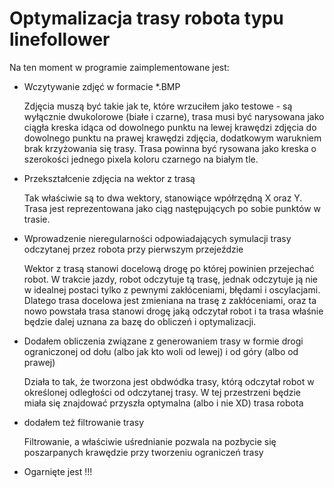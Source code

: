# Optymalizacja trasy robota typu linefollower

Na ten moment w programie zaimplementowane jest:
- Wczytywanie zdjęć w formacie *.BMP
  
  Zdjęcia muszą być takie jak te, które wrzuciłem jako testowe - są wyłącznie dwukolorowe (białe i czarne), trasa musi być narysowana jako ciągła kreska idąca od dowolnego punktu na lewej krawędzi zdjęcia do dowolnego punktu na prawej krawędzi zdjęcia, dodatkowym warukniem brak krzyżowania się trasy. Trasa powinna być rysowana jako kreska o szerokości jednego pixela koloru czarnego na białym tle.

- Przekształcenie zdjęcia na wektor z trasą

  Tak właściwie są to dwa wektory, stanowiące wpółrzędną X oraz Y. Trasa jest reprezentowana jako ciąg następujących po sobie punktów w trasie.
  
- Wprowadzenie nieregularności odpowiadających symulacji trasy odczytanej przez robota przy pierwszym przejeździe
  
  Wektor z trasą stanowi docelową drogę po której powinien przejechać robot. W trakcie jazdy, robot odczytuje tą trasę, jednak odczytuje ją nie w idealnej postaci tylko z pewnymi zakłóceniami, błędami i oscylacjami. Dlatego trasa docelowa jest zmieniana na trasę z zakłóceniami, oraz ta nowo powstała trasa stanowi drogę jaką odczytał robot i ta trasa właśnie będzie dalej uznana za bazę do obliczeń i optymalizacji.

- Dodałem obliczenia związane z generowaniem trasy w formie drogi ograniczonej od dołu (albo jak kto woli od lewej) i od góry (albo od prawej)

  Działa to tak, że tworzona jest obdwódka trasy, którą odczytał robot w określonej odległości od odczytanej trasy. W tej przestrzeni będzie miała się znajdować przyszła optymalna (albo i nie XD) trasa robota

- dodałem też filtrowanie trasy

  Filtrowanie, a właściwie uśrednianie pozwala na pozbycie się poszarpanych krawędzie przy tworzeniu ograniczeń trasy

- Ogarnięte jest !!!
